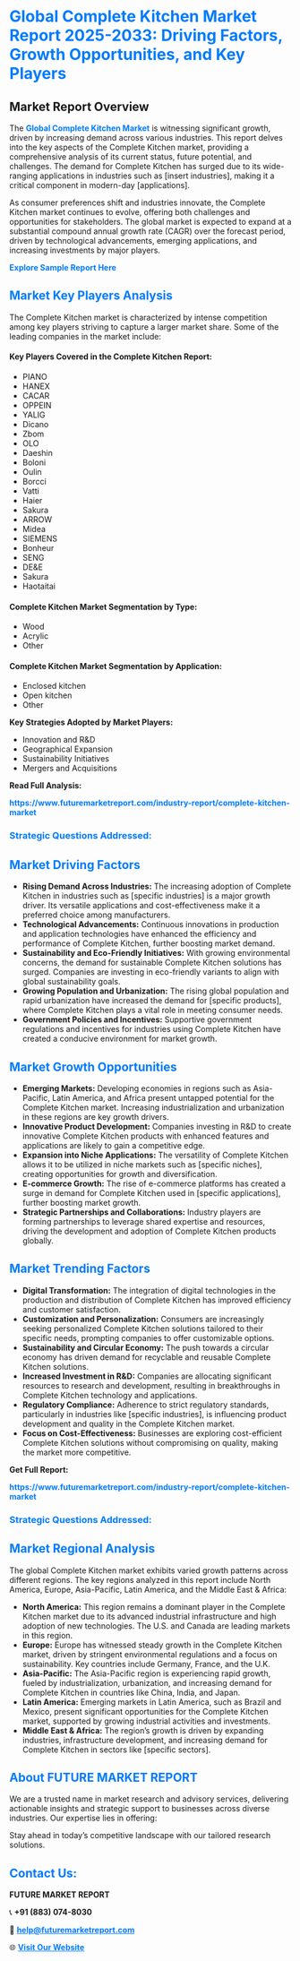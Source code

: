 <h1 style="color: #007BFF;">Global Complete Kitchen Market Report 2025-2033: Driving Factors, Growth Opportunities, and Key Players</h1>

<section id="overview">
<h2>Market Report Overview</h2>
<p>The <a href="https://www.futuremarketreport.com/industry-report/complete-kitchen-market" style="color: #007BFF; text-decoration: none;"><strong>Global Complete Kitchen Market</strong></a> is witnessing significant growth, driven by increasing demand across various industries. This report delves into the key aspects of the Complete Kitchen market, providing a comprehensive analysis of its current status, future potential, and challenges. The demand for Complete Kitchen has surged due to its wide-ranging applications in industries such as [insert industries], making it a critical component in modern-day [applications].</p>
<p>As consumer preferences shift and industries innovate, the Complete Kitchen market continues to evolve, offering both challenges and opportunities for stakeholders. The global market is expected to expand at a substantial compound annual growth rate (CAGR) over the forecast period, driven by technological advancements, emerging applications, and increasing investments by major players.</p>
</section>

<section id="overview">
<p><a href="https://www.futuremarketreport.com/request-sample/reportId=84545" style="color: #007BFF; text-decoration: none;"><strong>Explore Sample Report Here</strong></a></p>
</section>

<section id="key-players">
<h2 style="color: #007BFF;">Market Key Players Analysis</h2>
<p>The Complete Kitchen market is characterized by intense competition among key players striving to capture a larger market share. Some of the leading companies in the market include:</p>
<h4>Key Players Covered in the Complete Kitchen Report:</h4>
<ul><li>PIANO</li><li>HANEX</li><li>CACAR</li><li>OPPEIN</li><li>YALIG</li><li>Dicano</li><li>Zbom</li><li>OLO</li><li>Daeshin</li><li>Boloni</li><li>Oulin</li><li>Borcci</li><li>Vatti</li><li>Haier</li><li>Sakura</li><li>ARROW</li><li>Midea</li><li>SIEMENS</li><li>Bonheur</li><li>SENG</li><li>DE&amp;E</li><li>Sakura</li><li>Haotaitai</li></ul>
<h4>Complete Kitchen Market Segmentation by Type:</h4>
<ul><li>Wood</li><li>Acrylic</li><li>Other</li></ul>

<h4>Complete Kitchen Market Segmentation by Application:</h4>
<ul><li>Enclosed kitchen</li><li>Open kitchen</li><li>Other</li></ul>
<p><strong>Key Strategies Adopted by Market Players:</strong></p>
<ul>
<li>Innovation and R&D</li>
<li>Geographical Expansion</li>
<li>Sustainability Initiatives</li>
<li>Mergers and Acquisitions</li>
</ul>
</section>

<section>
<p><strong>Read Full Analysis: </strong></p><a href="https://www.futuremarketreport.com/industry-report/complete-kitchen-market" style="color: #007BFF; text-decoration: none;"><strong>https://www.futuremarketreport.com/industry-report/complete-kitchen-market</strong></a>
<h3 style="color: #007BFF;">Strategic Questions Addressed:</h3>
</section>

<section id="driving-factors">
<h2 style="color: #007BFF;">Market Driving Factors</h2>
<ul>
<li><strong>Rising Demand Across Industries:</strong> The increasing adoption of Complete Kitchen in industries such as [specific industries] is a major growth driver. Its versatile applications and cost-effectiveness make it a preferred choice among manufacturers.</li>
<li><strong>Technological Advancements:</strong> Continuous innovations in production and application technologies have enhanced the efficiency and performance of Complete Kitchen, further boosting market demand.</li>
<li><strong>Sustainability and Eco-Friendly Initiatives:</strong> With growing environmental concerns, the demand for sustainable Complete Kitchen solutions has surged. Companies are investing in eco-friendly variants to align with global sustainability goals.</li>
<li><strong>Growing Population and Urbanization:</strong> The rising global population and rapid urbanization have increased the demand for [specific products], where Complete Kitchen plays a vital role in meeting consumer needs.</li>
<li><strong>Government Policies and Incentives:</strong> Supportive government regulations and incentives for industries using Complete Kitchen have created a conducive environment for market growth.</li>
</ul>
</section>

<section id="growth-opportunities">
<h2 style="color: #007BFF;">Market Growth Opportunities</h2>
<ul>
<li><strong>Emerging Markets:</strong> Developing economies in regions such as Asia-Pacific, Latin America, and Africa present untapped potential for the Complete Kitchen market. Increasing industrialization and urbanization in these regions are key growth drivers.</li>
<li><strong>Innovative Product Development:</strong> Companies investing in R&D to create innovative Complete Kitchen products with enhanced features and applications are likely to gain a competitive edge.</li>
<li><strong>Expansion into Niche Applications:</strong> The versatility of Complete Kitchen allows it to be utilized in niche markets such as [specific niches], creating opportunities for growth and diversification.</li>
<li><strong>E-commerce Growth:</strong> The rise of e-commerce platforms has created a surge in demand for Complete Kitchen used in [specific applications], further boosting market growth.</li>
<li><strong>Strategic Partnerships and Collaborations:</strong> Industry players are forming partnerships to leverage shared expertise and resources, driving the development and adoption of Complete Kitchen products globally.</li>
</ul>
</section>

<section id="trending-factors">
<h2 style="color: #007BFF;">Market Trending Factors</h2>
<ul>
<li><strong>Digital Transformation:</strong> The integration of digital technologies in the production and distribution of Complete Kitchen has improved efficiency and customer satisfaction.</li>
<li><strong>Customization and Personalization:</strong> Consumers are increasingly seeking personalized Complete Kitchen solutions tailored to their specific needs, prompting companies to offer customizable options.</li>
<li><strong>Sustainability and Circular Economy:</strong> The push towards a circular economy has driven demand for recyclable and reusable Complete Kitchen solutions.</li>
<li><strong>Increased Investment in R&D:</strong> Companies are allocating significant resources to research and development, resulting in breakthroughs in Complete Kitchen technology and applications.</li>
<li><strong>Regulatory Compliance:</strong> Adherence to strict regulatory standards, particularly in industries like [specific industries], is influencing product development and quality in the Complete Kitchen market.</li>
<li><strong>Focus on Cost-Effectiveness:</strong> Businesses are exploring cost-efficient Complete Kitchen solutions without compromising on quality, making the market more competitive.</li>
</ul>
</section>

<section>
<p><strong>Get Full Report: </strong></p><a href="https://www.futuremarketreport.com/industry-report/complete-kitchen-market" style="color: #007BFF; text-decoration: none;"><strong>https://www.futuremarketreport.com/industry-report/complete-kitchen-market</strong></a>
<h3 style="color: #007BFF;">Strategic Questions Addressed:</h3>
</section>


<section id="regional-analysis">
<h2 style="color: #007BFF;">Market Regional Analysis</h2>
<p>The global Complete Kitchen market exhibits varied growth patterns across different regions. The key regions analyzed in this report include North America, Europe, Asia-Pacific, Latin America, and the Middle East & Africa:</p>
<ul>
<li><strong>North America:</strong> This region remains a dominant player in the Complete Kitchen market due to its advanced industrial infrastructure and high adoption of new technologies. The U.S. and Canada are leading markets in this region.</li>
<li><strong>Europe:</strong> Europe has witnessed steady growth in the Complete Kitchen market, driven by stringent environmental regulations and a focus on sustainability. Key countries include Germany, France, and the U.K.</li>
<li><strong>Asia-Pacific:</strong> The Asia-Pacific region is experiencing rapid growth, fueled by industrialization, urbanization, and increasing demand for Complete Kitchen in countries like China, India, and Japan.</li>
<li><strong>Latin America:</strong> Emerging markets in Latin America, such as Brazil and Mexico, present significant opportunities for the Complete Kitchen market, supported by growing industrial activities and investments.</li>
<li><strong>Middle East & Africa:</strong> The region’s growth is driven by expanding industries, infrastructure development, and increasing demand for Complete Kitchen in sectors like [specific sectors].</li>
</ul>
</section>

<footer>
<h2 style="color: #007BFF;">About FUTURE MARKET REPORT</h2>
<p>We are a trusted name in market research and advisory services, delivering actionable insights and strategic support to businesses across diverse industries. Our expertise lies in offering:</p>

<p>Stay ahead in today’s competitive landscape with our tailored research solutions.</p>

<h2 style="color: #007BFF;">Contact Us:</h2>
<p><strong>FUTURE MARKET REPORT</strong></p>
<p>📞 <strong>+91 (883) 074-8030</strong></p>
<p>📧 <strong><a href="mailto:help@futuremarketreport.com" style="color: #007BFF;">help@futuremarketreport.com</a></strong></p>
<p>🌐 <strong><a href="https://www.futuremarketreport.com/" style="color: #007BFF;">Visit Our Website</a></strong></p>
</footer>